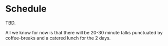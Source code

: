 # Schedule

TBD.

All we know for now is that there will be 20-30 minute talks punctuated by coffee-breaks and a catered lunch for the 2 days.